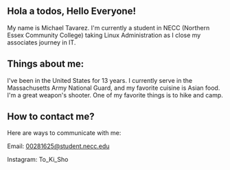 ##      Hola a todos, Hello Everyone!

My name is Michael Tavarez. I'm currently a student in NECC (Northern Essex Community College) taking Linux Administration as I close my associates journey in IT.

##      Things about me:

I've been in the United States for 13 years. I currently serve in the Massachusetts Army National Guard, and my favorite cuisine is Asian food.
I'm a great weapon's shooter. One of my favorite things is to hike and camp.


##       How to contact me?

Here are ways to communicate with me:

   Email: 00281625@student.necc.edu
   
   Instagram: To_Ki_Sho

